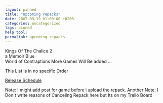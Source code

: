 ```yaml
---
layout: pinned
title: "Upcoming repacks"
date: 2007-03-19 01:00:00 +0200
categories: uncategorized
tags: pinned
help tool:                                                                                                   |
permalink: upcoming-repacks
---
```

Kings Of The Chalice 2                                                                                            
a Memoir Blue                                                                                                   
World of Contraptions
More Games Will Be added ...

This List is in no specific Order

[Release Schedule][rs]

Note: I might add post for game before i upload the repack.
Another Note: I Don't write reasons of Canceling Repack here but Its on my Trello Board

[rs]: /update/info/october/2021/10/12/important-info.html